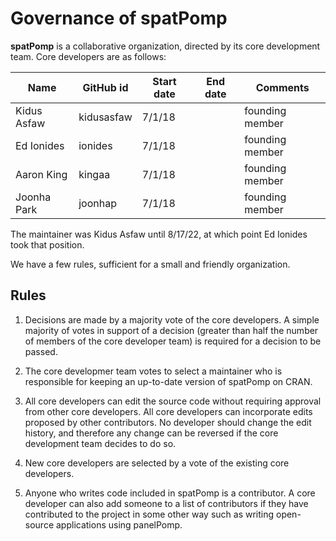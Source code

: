 
# Governance of **spatPomp**

**spatPomp** is a collaborative organization, directed by its core development team. Core developers are as follows:

| Name          | GitHub id  |Start date | End date | Comments        |
| ------------- | ---------- | --------- | -------- | --------------- |
| Kidus Asfaw   | kidusasfaw | 7/1/18    |          | founding member |
| Ed Ionides    | ionides    | 7/1/18    |          | founding member |
| Aaron King    | kingaa     | 7/1/18    |          | founding member |
| Joonha Park   | joonhap    | 7/1/18    |          | founding member | 

The maintainer was Kidus Asfaw until 8/17/22, at which point Ed Ionides took that position.

We have a few rules, sufficient for a small and friendly organization.

## Rules

1. Decisions are made by a majority vote of the core developers. A simple majority of votes in support of a decision (greater than half the number of members of the core developer team) is required for a decision to be passed.

2. The core developmer team votes to select a maintainer who is responsible for keeping an up-to-date version of spatPomp on CRAN.

3. All core developers can edit the source code without requiring approval from other core developers.  All core developers can incorporate edits proposed by other contributors. No developer should change the edit history, and therefore any change can be reversed if the core development team decides to do so.

4. New core developers are selected by a vote of the existing core developers.

5. Anyone who writes code included in spatPomp is a contributor. A core developer can also add someone to a list of contributors if they have contributed to the project in some other way such as writing open-source applications using panelPomp.






